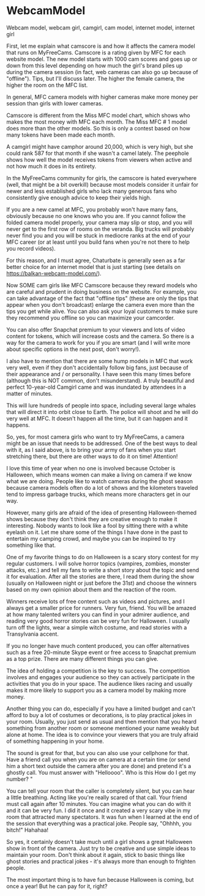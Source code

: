 # WebcamModel
Webcam model, webcam girl, camgirl, cam model, internet model, internet girl

First, let me explain what camscore is and how it affects the camera model that runs on MyFreeCams. Camscore is a rating given by MFC for each website model. The new model starts with 1000 cam scores and goes up or down from this level depending on how much the girl's brand piles up during the camera session (in fact, web cameras can also go up because of "offline"). Tips, but I'll discuss later. The higher the female camera, the higher the room on the MFC list. 

In general, MFC camera models with higher cameras make more money per session than girls with lower cameras.

Camscore is different from the Miss MFC model chart, which shows who makes the most money with MFC each month. The Miss MFC # 1 model does more than the other models. So this is only a contest based on how many tokens have been made each month. 

A camgirl might have camphor around 20,000, which is very high, but she could rank 587 for that month if she wasn't a camel lately. The peephole shows how well the model receives tokens from viewers when active and not how much it does in its entirety.

In the MyFreeCams community for girls, the camscore is hated everywhere (well, that might be a bit overkill) because most models consider it unfair for newer and less established girls who lack many generous fans who consistently give enough advice to keep their yields high.

If you are a new camel at MFC, you probably won't have many fans, obviously because no one knows who you are. If you cannot follow the folded camera model properly, your camera may slip or stop, and you will never get to the first row of rooms on the veranda. Big trucks will probably never find you and you will be stuck in mediocre ranks at the end of your MFC career (or at least until you build fans when you're not there to help you record videos). 

For this reason, and I must agree, Chaturbate is generally seen as a far better choice for an internet model that is just starting (see details on https://balkan-webcam-model.com/).

Now SOME cam girls like MFC Camscore because they reward models who are careful and prudent in doing business on the website. For example, you can take advantage of the fact that "offline tips" (these are only the tips that appear when you don't broadcast) enlarge the camera even more than the tips you get while alive. You can also ask your loyal customers to make sure they recommend you offline so you can maximize your camcorder.

You can also offer Snapchat premium to your viewers and lots of video content for tokens, which will increase costs and the camera. So there is a way for the camera to work for you if you are smart (and I will write more about specific options in the next post, don't worry!).

I also have to mention that there are some hump models in MFC that work very well, even if they don't accidentally follow big fans, just because of their appearance and / or personality. I have seen this many times before (although this is NOT common, don't misunderstand). A truly beautiful and perfect 10-year-old Camgirl came and was inundated by attendees in a matter of minutes. 

This will lure hundreds of people into space, including several large whales that will direct it into orbit close to Earth. The police will shoot and he will do very well at MFC. It doesn't happen all the time, but it can happen and it happens.

So, yes, for most camera girls who want to try MyFreeCams, a camera might be an issue that needs to be addressed. One of the best ways to deal with it, as I said above, is to bring your army of fans when you start stretching there, but there are other ways to do it on time! Attention!

I love this time of year when no one is involved because October is Halloween, which means women can make a living on camera if we know what we are doing. People like to watch cameras during the ghost season because camera models often do a lot of shows and the kilometers traveled tend to impress garbage trucks, which means more characters get in our way.

However, many girls are afraid of the idea of ​​presenting Halloween-themed shows because they don't think they are creative enough to make it interesting. Nobody wants to look like a fool by sitting there with a white eyelash on it. Let me share some of the things I have done in the past to entertain my camping crowd, and maybe you can be inspired to try something like that.

One of my favorite things to do on Halloween is a scary story contest for my regular customers. I will solve horror topics (vampires, zombies, monster attacks, etc.) and tell my fans to write a short story about the topic and send it for evaluation. After all the stories are there, I read them during the show (usually on Halloween night or just before the 31st) and choose the winners based on my own opinion about them and the reaction of the room.

Winners receive lots of free content such as videos and pictures, and I always get a smaller price for runners. Very fun, friend. You will be amazed at how many talented writers you can find in your admirer audience, and reading very good horror stories can be very fun for Halloween. I usually turn off the lights, wear a simple witch costume, and read stories with a Transylvania accent.

If you no longer have much content produced, you can offer alternatives such as a free 20-minute Skype event or free access to Snapchat premium as a top prize. There are many different things you can give. 

The idea of ​​holding a competition is the key to success. The competition involves and engages your audience so they can actively participate in the activities that you do in your space. The audience likes racing and usually makes it more likely to support you as a camera model by making more money.

Another thing you can do, especially if you have a limited budget and can't afford to buy a lot of costumes or decorations, is to play practical jokes in your room. Usually, you just send as usual and then mention that you heard something from another room or someone mentioned your name weakly but alone at home. The idea is to convince your viewers that you are truly afraid of something happening in your home. 

The sound is great for that, but you can also use your cellphone for that. Have a friend call you when you are on camera at a certain time (or send him a short text outside the camera after you are done) and pretend it's a ghostly call. You must answer with "Helloooo". Who is this How do I get my number? "

You can tell your room that the caller is completely silent, but you can hear a little breathing. Acting like you're really scared of that call. Your friend must call again after 10 minutes. You can imagine what you can do with it and it can be very fun. I did it once and it created a very scary vibe in my room that attracted many spectators. It was fun when I learned at the end of the session that everything was a practical joke. People say, "Ohhhh, you bitch!" Hahahaa!

So yes, it certainly doesn't take much until a girl shows a great Halloween show in front of the camera. Just try to be creative and use simple ideas to maintain your room. Don't think about it again, stick to basic things like ghost stories and practical jokes - it's always more than enough to frighten people.

The most important thing is to have fun because Halloween is coming, but once a year! But he can pay for it, right?
